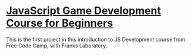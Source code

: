 # [JavaScript Game Development Course for Beginners](https://youtu.be/GFO_txvwK_c)
This is the first project in this introduction to JS Development course from Free Code Camp, with Franks Laboratory.



